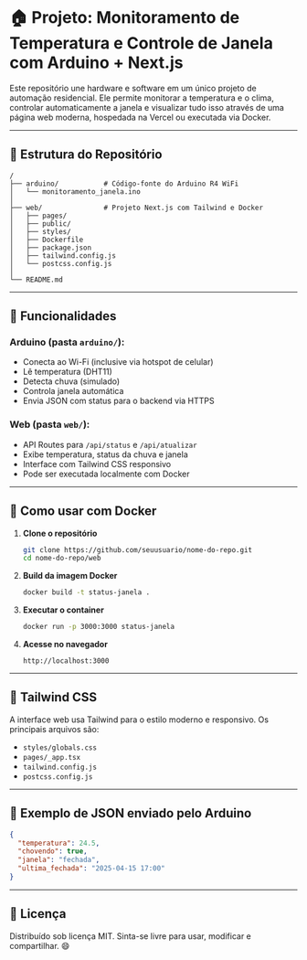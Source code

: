# 🏠 Projeto: Monitoramento de Temperatura e Controle de Janela com Arduino + Next.js

Este repositório une hardware e software em um único projeto de automação residencial. Ele permite monitorar a temperatura e o clima, controlar automaticamente a janela e visualizar tudo isso através de uma página web moderna, hospedada na Vercel ou executada via Docker.

---

## 📁 Estrutura do Repositório

```
/
├── arduino/           # Código-fonte do Arduino R4 WiFi
│   └── monitoramento_janela.ino
│
├── web/               # Projeto Next.js com Tailwind e Docker
│   ├── pages/
│   ├── public/
│   ├── styles/
│   ├── Dockerfile
│   ├── package.json
│   ├── tailwind.config.js
│   └── postcss.config.js
│
└── README.md
```

---

## 🔧 Funcionalidades

### Arduino (pasta `arduino/`):
- Conecta ao Wi-Fi (inclusive via hotspot de celular)
- Lê temperatura (DHT11)
- Detecta chuva (simulado)
- Controla janela automática
- Envia JSON com status para o backend via HTTPS

### Web (pasta `web/`):
- API Routes para `/api/status` e `/api/atualizar`
- Exibe temperatura, status da chuva e janela
- Interface com Tailwind CSS responsivo
- Pode ser executada localmente com Docker

---

## 🚀 Como usar com Docker

1. **Clone o repositório**
   ```bash
   git clone https://github.com/seuusuario/nome-do-repo.git
   cd nome-do-repo/web
   ```

2. **Build da imagem Docker**
   ```bash
   docker build -t status-janela .
   ```

3. **Executar o container**
   ```bash
   docker run -p 3000:3000 status-janela
   ```

4. **Acesse no navegador**
   ```
   http://localhost:3000
   ```

---

## 🎨 Tailwind CSS

A interface web usa Tailwind para o estilo moderno e responsivo. Os principais arquivos são:

- `styles/globals.css`
- `pages/_app.tsx`
- `tailwind.config.js`
- `postcss.config.js`

---

## 🧪 Exemplo de JSON enviado pelo Arduino

```json
{
  "temperatura": 24.5,
  "chovendo": true,
  "janela": "fechada",
  "ultima_fechada": "2025-04-15 17:00"
}
```

---

## 📄 Licença

Distribuído sob licença MIT. Sinta-se livre para usar, modificar e compartilhar. 😄
